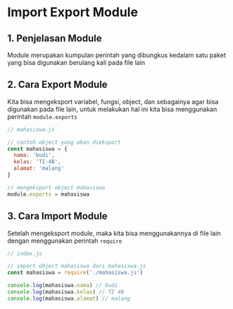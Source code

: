# Import Export Module

## 1. Penjelasan Module

Module merupakan kumpulan perintah yang dibungkus kedalam satu paket yang bisa digunakan berulang kali pada file lain

## 2. Cara Export Module

Kita bisa mengeksport variabel, fungsi, object, dan sebagainya agar bisa digunakan pada file lain, untuk melakukan hal ini kita bisa menggunakan perintah `module.exports`

```javascript
// mahasiswa.js

// contoh object yang akan dieksport
const mahasiswa = {
  nama: 'budi',
  kelas: 'TI-4B',
  alamat: 'malang'
}

// mengeksport object mahasiswa
module.exports = mahasiswa
```

## 3. Cara Import Module

Setelah mengeksport module, maka kita bisa menggunakannya di file lain dengan menggunakan perintah `require`

```javascript
// index.js

// import object mahasiswa dari mahasiswa.js
const mahasiswa = require('./mahasiswa.js')

console.log(mahasiswa.nama) // budi
console.log(mahasiswa.kelas) // TI 4B
console.log(mahasiswa.alamat) // malang
```
